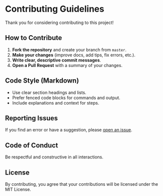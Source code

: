 # Contributing Guidelines

Thank you for considering contributing to this project!

## How to Contribute

1. **Fork the repository** and create your branch from `master`.
2. **Make your changes** (improve docs, add tips, fix errors, etc.).
3. **Write clear, descriptive commit messages**.
4. **Open a Pull Request** with a summary of your changes.

## Code Style (Markdown)
- Use clear section headings and lists.
- Prefer fenced code blocks for commands and output.
- Include explanations and context for steps.

## Reporting Issues
If you find an error or have a suggestion, please [open an issue](https://github.com/techgeek68/Linking-Local-Git-Repository-with-Remote-Github-Repository/issues).

## Code of Conduct
Be respectful and constructive in all interactions.

## License
By contributing, you agree that your contributions will be licensed under the MIT License.